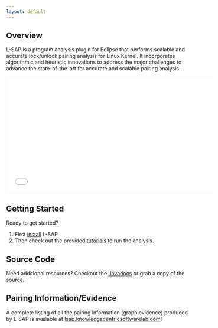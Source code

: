 ```yaml
---
layout: default
---
```


## Overview
L-SAP is a program analysis plugin for Eclipse that performs scalable and accurate lock/unlock pairing analysis for Linux Kernel. It incorporates algorithmic and heuristic innovations to address the major challenges to advance the state-of-the-art for accurate and scalable pairing analysis.

<center><iframe width="560" height="315" src="//www.youtube.com/embed/uIfcuOGvcxw" frameborder="0" allowfullscreen></iframe></center>

## Getting Started
Ready to get started?

1. First [install](/L-SAP/install) L-SAP
2. Then check out the provided [tutorials](/L-SAP/tutorials) to run the analysis.

## Source Code
Need additional resources? Checkout the [Javadocs](/L-SAP/javadoc/index.html) or grab a copy of the [source](https://github.com/kcsl/L-SAP).

## Pairing Information/Evidence
A complete listing of all the pairing information (graph evidence) produced by L-SAP is available at [lsap.knowledgecentricsoftwarelab.com](https://lsap.knowledgecentricsoftwarelab.com)!
